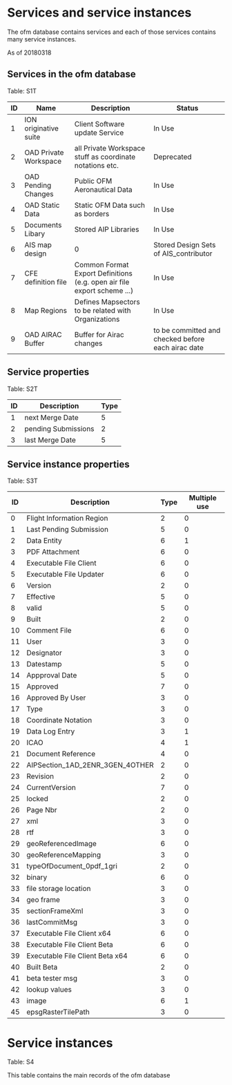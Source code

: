 # Services and service instances
The ofm database contains services and each of those services contains many service instances.

As of 20180318

## Services in the ofm database
Table: S1T

ID|Name|Description|Status
---|---|---|---
1|ION originative suite|Client Software update Service|In Use
2|OAD Private Workspace|all Private Workspace stuff as coordinate notations etc.|Deprecated
3|OAD Pending Changes|Public OFM Aeronautical Data|In Use
4|OAD Static Data|Static OFM Data such as borders|In Use
5|Documents Libary|Stored AIP Libraries|In Use
6|AIS map design|0|Stored Design Sets of AIS_contributor|In Use
7|CFE definition file|Common Format Export Definitions (e.g. open air file export scheme ...)|In Use
8|Map Regions|Defines Mapsectors to be related with Organizations|In Use
9|OAD AIRAC Buffer|Buffer for Airac changes| to be committed and checked before each airac date|Deprecated

## Service properties
Table: S2T

ID|Description|Type
---|---|---
1|next Merge Date|5
2|pending Submissions|2
3|last Merge Date|5

## Service instance properties
Table: S3T

ID|Description|Type|Multiple use
---|---|---|---
0|Flight Information Region|2|0
1|Last Pending Submission|5|0
2|Data Entity|6|1
3|PDF Attachment|6|0
4|Executable File Client|6|0
5|Executable File Updater|6|0
6|Version|2|0
7|Effective|5|0
8|valid|5|0
9|Built|2|0
10|Comment File|6|0
11|User|3|0
12|Designator|3|0
13|Datestamp|5|0
14|Appproval Date|5|0
15|Approved|7|0
16|Approved By User|3|0
17|Type|3|0
18|Coordinate Notation|3|0
19|Data Log Entry|3|1
20|ICAO|4|1
21|Document Reference|4|0
22|AIPSection_1AD_2ENR_3GEN_4OTHER|2|0
23|Revision|2|0
24|CurrentVersion|7|0
25|locked|2|0
26|Page Nbr|2|0
27|xml|3|0
28|rtf|3|0
29|geoReferencedImage|6|0
30|geoReferenceMapping|3|0
31|typeOfDocument_0pdf_1gri|2|0
32|binary|6|0
33|file storage location|3|0
34|geo frame|3|0
35|sectionFrameXml|3|0
36|lastCommitMsg|3|0
37|Executable File Client x64|6|0
38|Executable File Client Beta|6|0
39|Executable File Client Beta x64|6|0
40|Built Beta|2|0
41|beta tester msg|3|0
42|lookup values|3|0
43|image|6|1|
45|epsgRasterTilePath|3|0|

# Service instances
Table: S4

This table contains the main records of the ofm database
